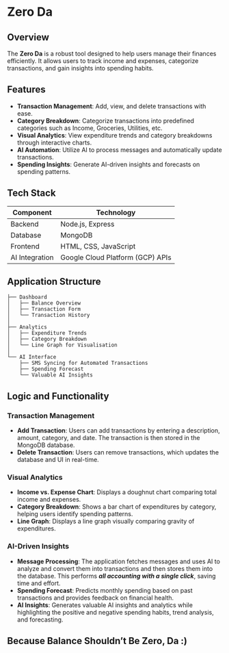 
# Zero Da

## Overview

The **Zero Da** is a robust tool designed to help users manage their finances efficiently. It allows users to track income and expenses, categorize transactions, and gain insights into spending habits.

## Features

- **Transaction Management**: Add, view, and delete transactions with ease.
- **Category Breakdown**: Categorize transactions into predefined categories such as Income, Groceries, Utilities, etc.
- **Visual Analytics**: View expenditure trends and category breakdowns through interactive charts.
- **AI Automation**: Utilize AI to process messages and automatically update transactions.
- **Spending Insights**: Generate AI-driven insights and forecasts on spending patterns.

## Tech Stack

| Component        | Technology        |
|------------------|-------------------|
| Backend          | Node.js, Express  |
| Database         | MongoDB           |
| Frontend         | HTML, CSS, JavaScript |
| AI Integration   | Google Cloud Platform (GCP) APIs |

## Application Structure

```
├── Dashboard 
│   ├── Balance Overview
│   ├── Transaction Form
│   └── Transaction History
│
├── Analytics 
│   ├── Expenditure Trends
│   ├── Category Breakdown
│   └── Line Graph for Visualisation
│
└── AI Interface 
    ├── SMS Syncing for Automated Transactions
    ├── Spending Forecast 
    └── Valuable AI Insights 
```

## Logic and Functionality

### Transaction Management

- **Add Transaction**: Users can add transactions by entering a description, amount, category, and date. The transaction is then stored in the MongoDB database.
- **Delete Transaction**: Users can remove transactions, which updates the database and UI in real-time.

### Visual Analytics

- **Income vs. Expense Chart**: Displays a doughnut chart comparing total income and expenses.
- **Category Breakdown**: Shows a bar chart of expenditures by category, helping users identify spending patterns.
- **Line Graph**: Displays a line graph visually comparing gravity of expenditures.

### AI-Driven Insights

- **Message Processing**: The application fetches messages and uses AI to analyze and convert them into transactions and then stores them into the database. This performs ***all accounting with a single click***, saving time and effort.
- **Spending Forecast**: Predicts monthly spending based on past transactions and provides feedback on financial health.
- **AI Insights**: Generates valuable AI insights and analytics while highlighting the positive and negative spending habits, trend analysis, and forecasting.

## Because Balance Shouldn’t Be Zero, Da :)
